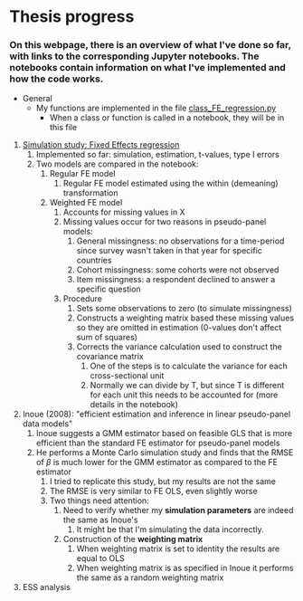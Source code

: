 # Thesis progress
### On this webpage, there is an overview of what I've done so far, with links to the corresponding Jupyter notebooks. The notebooks contain information on what I've implemented and how the code works.

- General
	- My functions are implemented in the file [class_FE_regression.py](Python/class_FE_regression.py)
		- When a class or function is called in a notebook, they will be in this file

1. [Simulation study: Fixed Effects regression](Python/FE_OLS_hypothesis_testing.ipynb)
	1. Implemented so far: simulation, estimation, t-values, type I errors
	2. Two models are compared in the notebook:
		1. Regular FE model
			1. Regular FE model estimated using the within (demeaning) transformation
		2. Weighted FE model
			1. Accounts for missing values in X
			2. Missing values occur for two reasons in pseudo-panel models:
				1. General missingness: no observations for a time-period since survey wasn't taken in that year for specific countries
				2. Cohort missingness: some cohorts were not observed
				3. Item missingness: a respondent declined to answer a specific question
			3. Procedure
				1. Sets some observations to zero (to simulate missingness)
				2. Constructs a weighting matrix based these missing values so they are omitted in estimation (0-values don't affect sum of squares)
				3. Corrects the variance calculation used to construct the covariance matrix
					1. One of the steps is to calculate the variance for each cross-sectional unit
					2. Normally we can divide by T, but since T is different for each unit this needs to be accounted for (more details in the notebook)
2. Inoue (2008): "efficient estimation and inference in linear pseudo-panel data models"
	1. Inoue suggests a GMM estimator based on feasible GLS that is more efficient than the standard FE estimator for pseudo-panel models
	2. He performs a Monte Carlo simulation study and finds that the RMSE of $\beta$ is much lower for the GMM estimator as compared to the FE estimator
		1. I tried to replicate this study, but my results are not the same
		3. The RMSE is very similar to FE OLS, even slightly worse
		4. Two things need attention:
			1. Need to verify whether my **simulation parameters** are indeed the same as Inoue's
				1. It might be that I'm simulating the data incorrectly.
			2. Construction of the **weighting matrix**
				1. When weighting matrix is set to identity the results are equal to OLS
				2. When weighting matrix is as specified in Inoue it performs the same as a random weighting matrix
3. ESS analysis
